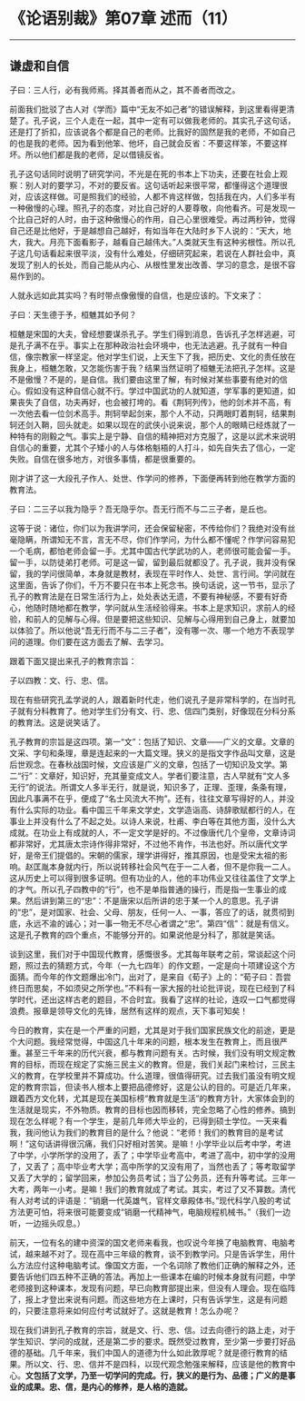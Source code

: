 # 《论语别裁》第07章 述而（11）

------

## 谦虚和自信

子曰：三人行，必有我师焉。择其善者而从之，其不善者而改之。

前面我们批驳了古人对《学而》篇中“无友不如己者”的错误解释，到这里看得更清楚了。孔子说，三个人走在一起，其中一定有可以做我老师的。其实孔子这句话，还是打了折扣，应该说各个都是自己的老师。比我好的固然是我的老师，不如自己的也是我的老师。因为看到他笨、他坏，自己就会反省：不要这样笨，不要这样坏。所以他们都是我的老师，足以借镜反省。

孔子这句话同时说明了研究学问，不光是在死的书本上下功夫，还要在社会上观察：别人对的要学习，不对的要反省。这句话听起来很平常，都懂得这个道理很对，应该这样做。可是照我们的经验，人都不肯这样做，包括我在内，人们多半有一种傲慢的心理。照孔子的态度，对比自己好的人要尊敬，向他看齐。可是发现一个比自己好的人时，由于这种傲慢心的作用，自己心里很难受。再过两秒钟，觉得自己还是比他好，于是越想自己越好，有如当年在大陆时乡下人说的：“天大，地大，我大。月亮下面看影子，越看自己越伟大。”人类就天生有这种劣根性。所以孔子这几句话看起来很平淡，没有什么难处，仔细研究起来，若说在人群社会中，真发现了别人的长处，而自己能从内心、从根性里发出改善、学习的意念，是很不容易作到的。

人就永远如此其实吗？有时带点像傲慢的自信，也是应该的。下文来了：

子曰：天生德于予，桓魋其如予何？

桓魋是宋国的大夫，曾经想要谋杀孔子。学生们得到消息，告诉孔子怎样逃避，可是孔子满不在乎。事实上在那种政治社会环境中，也无法逃避。孔子就有一种自信，像宗教家一样坚定。他对学生们说，上天生下了我，把历史、文化的责任放在我身上，桓魋怎敢，又怎能伤害于我？结果当然证明了桓魋无法把孔子怎样。这是不是傲慢？不是的，是自信。我们要由这里了解，有时候对某些事要有绝对的信心。假如没有这种自信心就不行。学过中国武功的人就知道，学军事的更知道，如果丧失了自信，功夫再好，也会被打垮的。看《荆轲列传》，他的剑术并不高，有一次他去看一位剑术高手。荆轲举起剑来，那个人不动，只两眼盯着荆轲，结果荆轲还剑入鞘，回头就走。如果以现在的武侠小说来说，那个人的眼睛已经炼就了一种特有的刚毅之气。事实上是宁静、自信的精神把对方克服了，这是以武术来说明自信心的重要，尤其个子矮小的人与体格魁梧的人打斗，如先自失去了信心，一定失败。自信在很多地方，对很多事情，都是很重要的。

刚才讲了这一大段孔子作人、处世、作学问的修养，下面便再转到他在教学方面的教育法。

子曰：二三子以我为隐乎？吾无隐乎尔。吾无行而不与二三子者，是丘也。

这等于说：诸位，你们以为我讲学问，还会保留秘密，不传给你们？我绝对没有丝毫隐瞒，所谓知无不言，言无不尽，你们作学问，为什么都不懂呢？作学问容易犯一个毛病，都怕老师会留一手。尤其中国古代学武功的人，老师很可能会留一手。留一手，以防徒弟打老师。可是这一留，留到最后就都没了。孔子说，我并没有保留，我的学问很简单，本身就是教材，表现在平时作人、处世、言行间。学问就在这里面，告诉了你们，千万不要只在书本上死念书。换句话说，这一节书，显示了孔子的教育法是在日常生活行为上，处处表达无遗，不要有神秘感，不要有好奇心，他随时随地都在教学，学问就从生活经验得来。书本上是求知识，求前人的经验，和前人的见解与心得。但是要把这些知识、见解与心得用到自己身上，就要加以体验了。所以他说“吾无行而不与二三子者”，没有哪一次、哪一个地方不表现学问的道理。你们要在这方面去了解、去学习。

跟着下面又提出来孔子的教育宗旨：

子以四教：文、行、忠、信。

现在有些研究孔孟学说的人，跟着新时代走，他们说孔子是非常科学的，在当时孔子就有分科教育了。他对学生们分有文、行、忠、信四门类别，好像现在分科分系的教育法。这是说笑话了。

孔子教育的宗旨是这四项。第一“文”：包括了知识、文章——广义的文章。文章的文采、字句和条理，章是连起来的一大篇文理。狭义的是指文字作品叫文章，这是后世观念。在春秋战国时候，文应该是广义的文章，包括了一切知识及文学。第二“行”：文章好，知识好，充其量变成文人。学者们要注意，古人早就有“文人多无行”的说法。所谓文人多半无行，就是说，知识多了，正理、歪理，条条有理，因此凡事满不在乎，便成了“名士风流大不拘”。还有，往往文章写得好的人，并没有什么实际的功业。看中国三千年来文学史，文学造诣高、诗辞歌赋都行的人，在事业上并没有什么了不起之处。以诗人来说，杜甫、李白等在其他方面，没什么大成就。在功业上有成就的人，不一定文学是好的。不过像唐代几个皇帝，文章诗词都非常好，尤其唐太宗诗作得非常好，不过他不肯作，书法也好。所以唐代文学好，是帝王们提倡的。宋朝的儒家，理学讲得好，推其原因，也是受宋太祖的影响。赵匡胤本身就内行，所以说转移社会风气在于一二人者，但不是你我一二人。这从历史上可以得到很多证明。但有功业的人，他的丰功伟业又往往盖住了文学上的才气。所以孔子四教中的“行”，也不是单指普通的操行，而是指一生事业的成果。然后讲到第三的“忠”：不是唐宋以后所讲的忠于某一个人的意思。孔子讲的“忠”，是对国家、社会、父母、朋友，任何一人、一事，答应了的话，就贯彻到底，永远不渝的诚心；对一事一物无不尽心者谓之“忠”。第四“信”：就是有信义。这是孔子教育的四个重点，不能够分开的。如果说他是分科了，那就是笑话。

谈到这里，我们对于中国现代教育，感慨很多。尤其每年联考之前，常谈起这个问题，照过去的猜题方式，今年（一九七四年）的作文题，一定是向十项建设这个方面猜。而今年的作文题爆出冷门，出对了，是来自《荀子》上的：“荀子曰：吾尝终日而思矣，不如须臾之所学也。”不料有一家大报的社论批评说，现在已经到了科学时代，还出这样古老的题目，不合时宜。我看了这样的社论，连叹一口气都觉得浪费。报章是领导文化的先锋，居然有这样的观点，天下事可知矣！

今日的教育，实在是一个严重的问题，尤其是对于我们国家民族文化的前途，更是个大问题。我经常觉得，中国这几十年来的问题，根本发生在教育上，而且很严重。甚至三千年来的历代兴衰，都与教育问题有关。古时候，我们没有明文规定教育的目标，而现在规定了实施三民主义的教育。但是，我们关起门来检讨，三民主义的教育，在学校里并不算成功。什么道理，很值得研究。过去我们虽没有明文规定的教育宗旨，但读书人根本上要把品德修好，这是公认的目的。可是近几年来，跟着西方文化转，尤其是现在美国标榜“教育就是生活”的教育方针，大家体会到的生活就是现实，不外物质。教育的目标也因而移转，完全忽略了心性的修养。搞到现在怎么样呢？有一个学生，是前几年师大毕业的，已得到硕士学位。一天来看我，我问他认为我们的教育目的是什么？他说：“老师！我们的教育目的是考试啊！”这句话讲得很沉痛，我们只好相对苦笑。是嘛！小学毕业以后考中学，考进了中学，小学所学的没用了，丢了；中学毕业考高中，考进了高中，初中学的没用了，又丢了；高中毕业考大学；高中所学的又没有用了，当然也丢了；等考取留学又丢了大学的；留学回来，参加公务员考试；当了公务员，还有升等考试。三年一大考，两年一小考。是嘛！我们的教育就成了考试。其实，考过了又不算数。清代有人对考试的评语是：“销磨一代英雄气，官样文章殿体书。”现代科学八股的考试方法更可怕，将来很可能要变成“销磨一代精神气，电脑规程机械书。”（我们一边听，一边摇头叹息。）

前天，一位有名的建中资深的国文老师来看我，也叹说今年换了电脑教育、电脑考试，越来越不对了。现在高中三年级的教育，谈不到教学问。只是告诉学生，用什么方法应付这种电脑考试。像国文方面，一个名词除了教他们正确的解释之外，还要告诉他们四五种不正确的答法。再加上一些课本在编的时候本身就有问题，中学老师接到这种课本，发现有问题，早已向教育部提出来，但没有人理会。现在临阵了，报上才登出来说有问题。而这些地方在上课时，只有告诉学生，这是有问题的，只要注意将来如何应付考试就好了。这就是教育！怎么办呢？

现在我们讲到孔子教育的宗旨，就是文、行、忠、信。过去向德行的路上走，对于学生知识、学问的成就，还是第二步的要求。既然受过教育，至少第一步要打好品德的基础。几千年来，我们中国人的道德为什么如此敦厚呢？就是德行教育的结果。所以文、行、忠、信并不是四科，以现代观念勉强来解释，应该是他的教育中心。**文包括了文学，乃至一切学问的完成。行，狭义的是行为、品德；广义的是事业的成果。忠、信，是内心的修养，是人格的造就。**

